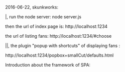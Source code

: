 

2016-06-22, skunkworks:

|, run the node server: node server.js

then the url of index page is:
http://localhost:1234

the url of listing fans:
http://localhost:1234/#choose

||, the plugin "popup with shortcuts" of displaying fans :

http://localhost:1234/popbox+smallCut/defaults.html

Introduction about the framework of SPA:

